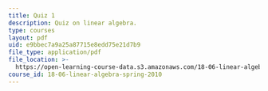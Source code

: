 ```yaml
---
title: Quiz 1
description: Quiz on linear algebra.
type: courses
layout: pdf
uid: e9bbec7a9a25a87715e8edd75e21d7b9
file_type: application/pdf
file_location: >-
  https://open-learning-course-data.s3.amazonaws.com/18-06-linear-algebra-spring-2010/e9bbec7a9a25a87715e8edd75e21d7b9_MIT18_06S10_exam1_s10.pdf
course_id: 18-06-linear-algebra-spring-2010
---
```

